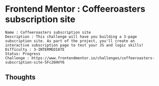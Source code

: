 # Frontend Mentor : Coffeeroasters subscription site

```
Name : Coffeeroasters subscription site
Description : This challenge will have you building a 3-page subscription site. As part of the project, you'll create an interactive subscription page to test your JS and logic skills!
Difficulty : 3-INTERMEDIATE
Status: Progress
Challenge : https://www.frontendmentor.io/challenges/coffeeroasters-subscription-site-5Fc26HVY6
```

## Thoughts
